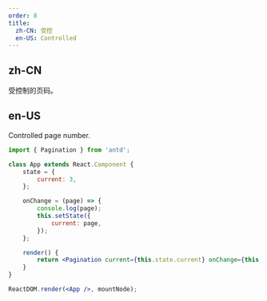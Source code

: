 ```yaml
---
order: 8
title:
  zh-CN: 受控
  en-US: Controlled
---
```


## zh-CN

受控制的页码。

## en-US

Controlled page number.

```jsx
import { Pagination } from 'antd';

class App extends React.Component {
	state = {
		current: 3,
	};

	onChange = (page) => {
		console.log(page);
		this.setState({
			current: page,
		});
	};

	render() {
		return <Pagination current={this.state.current} onChange={this.onChange} total={50} />;
	}
}

ReactDOM.render(<App />, mountNode);
```
